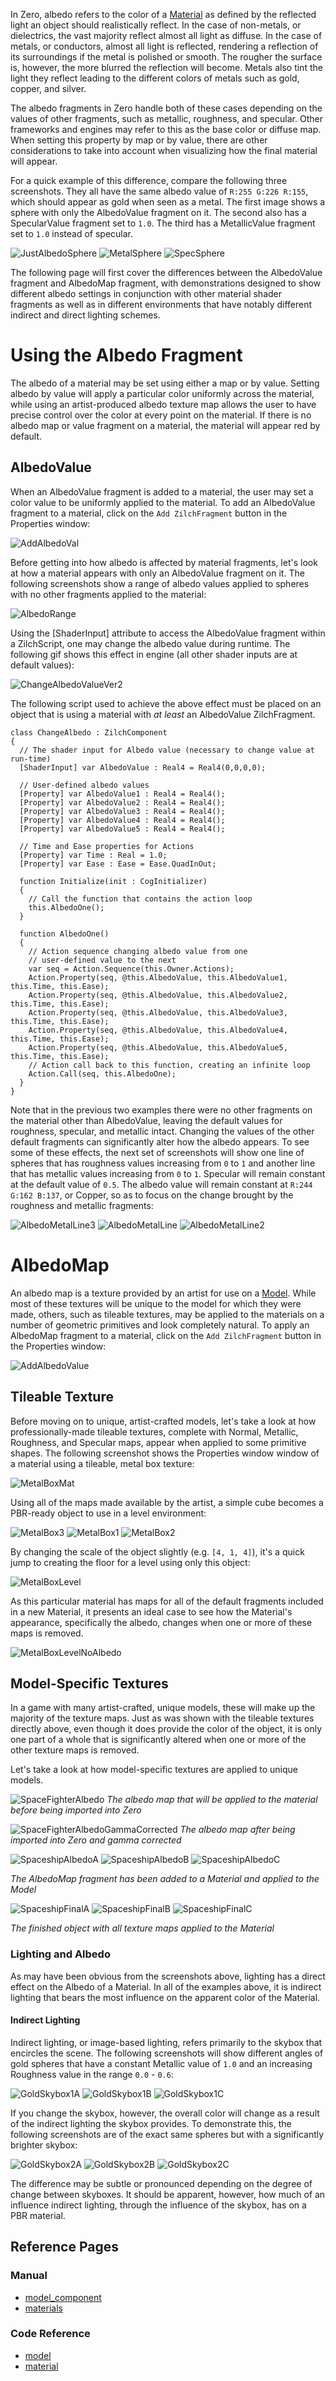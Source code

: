 In Zero, albedo refers to the color of a [Material](https://github.com/ArendDanielek/ZeroDocsTest/blob/master/zero_editor_documentation/zeromanual/graphics/materials.markdown) as defined by the reflected light an object should realistically reflect. In the case of non-metals, or dielectrics, the vast majority reflect almost all light as diffuse. In the case of metals, or conductors, almost all light is reflected, rendering a reflection of its surroundings if the metal is polished or smooth. The rougher the surface is, however, the more blurred the reflection will become. Metals also tint the light they reflect leading to the different colors of metals such as gold, copper, and silver.

The albedo fragments in Zero handle both of these cases depending on the values of other fragments, such as metallic, roughness, and specular. Other frameworks and engines may refer to this as the base color or diffuse map. When setting this property by map or by value, there are other considerations to take into account when visualizing how the final material will appear.

For a quick example of this difference, compare the following three screenshots. They all have the same albedo value of `R:255 G:226 R:155`, which should appear as gold when seen as a metal. The first image shows a sphere with only the AlbedoValue fragment on it. The second also has a SpecularValue fragment set to `1.0`. The third has a MetallicValue fragment set to `1.0` instead of specular. 



![JustAlbedoSphere](https://media.githubusercontent.com/media/zeroengineteam/ZeroFiles/master/doc_files/2941.png) ![MetalSphere](https://media.githubusercontent.com/media/zeroengineteam/ZeroFiles/master/doc_files/2943.png) ![SpecSphere](https://media.githubusercontent.com/media/zeroengineteam/ZeroFiles/master/doc_files/2945.png)


The following page will first cover the differences between the AlbedoValue fragment and AlbedoMap fragment, with demonstrations designed to show different albedo settings in conjunction with other material shader fragments as well as in different environments that have notably different indirect and direct lighting schemes.

 # Using the Albedo Fragment

The albedo of a material may be set using either a map or by value. Setting albedo by value will apply a particular color uniformly across the material, while using an artist-produced albedo texture map allows the user to have precise control over the color at every point on the material. If there is no albedo map or value fragment on a material, the material will appear red by default.

 ## AlbedoValue

When an AlbedoValue fragment is added to a material, the user may set a color value to be uniformly applied to the material.  To add an AlbedoValue fragment to a material, click on the `Add ZilchFragment` button in the Properties window:



![AddAlbedoVal](https://media.githubusercontent.com/media/zeroengineteam/ZeroFiles/master/doc_files/47689.png)


Before getting into how albedo is affected by material fragments, let's look at how a material appears with only an AlbedoValue fragment on it. The following screenshots show a range of albedo values applied to spheres with no other fragments applied to the material:



![AlbedoRange](https://media.githubusercontent.com/media/zeroengineteam/ZeroFiles/master/doc_files/2947.png)


Using the [ShaderInput] attribute to access the AlbedoValue fragment within a ZilchScript, one may change the albedo value during runtime. The following gif shows this effect in engine (all other shader inputs are at default values):



![ChangeAlbedoValueVer2](https://media.githubusercontent.com/media/zeroengineteam/ZeroFiles/master/doc_files/2949.gif)


The following script used to achieve the above effect must be placed on an object that is using a material with *at least* an AlbedoValue ZilchFragment.

```
class ChangeAlbedo : ZilchComponent
{
  // The shader input for Albedo value (necessary to change value at run-time)
  [ShaderInput] var AlbedoValue : Real4 = Real4(0,0,0,0);
  
  // User-defined albedo values
  [Property] var AlbedoValue1 : Real4 = Real4();
  [Property] var AlbedoValue2 : Real4 = Real4();
  [Property] var AlbedoValue3 : Real4 = Real4();
  [Property] var AlbedoValue4 : Real4 = Real4();
  [Property] var AlbedoValue5 : Real4 = Real4();
  
  // Time and Ease properties for Actions
  [Property] var Time : Real = 1.0;
  [Property] var Ease : Ease = Ease.QuadInOut;

  function Initialize(init : CogInitializer)
  {
    // Call the function that contains the action loop
    this.AlbedoOne();
  }
  
  function AlbedoOne()
  {
    // Action sequence changing albedo value from one 
    // user-defined value to the next
    var seq = Action.Sequence(this.Owner.Actions);
    Action.Property(seq, @this.AlbedoValue, this.AlbedoValue1, this.Time, this.Ease);
    Action.Property(seq, @this.AlbedoValue, this.AlbedoValue2, this.Time, this.Ease);
    Action.Property(seq, @this.AlbedoValue, this.AlbedoValue3, this.Time, this.Ease);
    Action.Property(seq, @this.AlbedoValue, this.AlbedoValue4, this.Time, this.Ease);
    Action.Property(seq, @this.AlbedoValue, this.AlbedoValue5, this.Time, this.Ease);
    // Action call back to this function, creating an infinite loop
    Action.Call(seq, this.AlbedoOne);
  }
}
```


Note that in the previous two examples there were no other fragments on the material other than AlbedoValue, leaving the default values for roughness, specular, and metallic intact. Changing the values of the other default fragments can significantly alter how the albedo appears. To see some of these effects, the next set of screenshots will show one line of spheres that has roughness values increasing from `0` to `1` and another line that has metallic values increasing from `0` to `1`. Specular will remain constant at the default value of `0.5`. The albedo value will remain constant at `R:244 G:162 B:137`, or Copper, so as to focus on the change brought by the roughness and metallic fragments:



![AlbedoMetalLine3](https://media.githubusercontent.com/media/zeroengineteam/ZeroFiles/master/doc_files/2930.png) ![AlbedoMetalLine](https://media.githubusercontent.com/media/zeroengineteam/ZeroFiles/master/doc_files/2935.png) ![AlbedoMetalLine2](https://media.githubusercontent.com/media/zeroengineteam/ZeroFiles/master/doc_files/2934.png)



 # AlbedoMap

An albedo map is a texture provided by an artist for use on a [Model](https://github.com/ArendDanielek/ZeroDocsTest/blob/master/zero_editor_documentation/zeromanual/graphics/models/model_component.markdown). While most of these textures will be unique to the model for which they were made, others, such as tileable textures, may be applied to the materials on a number of geometric primitives and look completely natural. To apply an AlbedoMap fragment to a material, click on the `Add ZilchFragment` button in the Properties window:



![AddAlbedoValue](https://media.githubusercontent.com/media/zeroengineteam/ZeroFiles/master/doc_files/47687.png)


 ## Tileable Texture

Before moving on to unique, artist-crafted models, let's take a look at how professionally-made tileable textures, complete with Normal, Metallic, Roughness, and Specular maps, appear when applied to some primitive shapes. The following screenshot shows the Properties window window of a material using a tileable, metal box texture:



![MetalBoxMat](https://media.githubusercontent.com/media/zeroengineteam/ZeroFiles/master/doc_files/47710.png)


Using all of the maps made available by the artist, a simple cube becomes a PBR-ready object to use in a level environment:



![MetalBox3](https://media.githubusercontent.com/media/zeroengineteam/ZeroFiles/master/doc_files/2978.png) ![MetalBox1](https://media.githubusercontent.com/media/zeroengineteam/ZeroFiles/master/doc_files/2980.png) ![MetalBox2](https://media.githubusercontent.com/media/zeroengineteam/ZeroFiles/master/doc_files/2982.png)


By changing the scale of the object slightly (e.g. `[4, 1, 4]`), it's a quick jump to creating the floor for a level using only this object:



![MetalBoxLevel](https://media.githubusercontent.com/media/zeroengineteam/ZeroFiles/master/doc_files/2984.png)


As this particular material has maps for all of the default fragments included in a new Material, it presents an ideal case to see how the Material's appearance, specifically the albedo, changes when one or more of these maps is removed. 



![MetalBoxLevelNoAlbedo](https://media.githubusercontent.com/media/zeroengineteam/ZeroFiles/master/doc_files/2986.png)


 ##  Model-Specific Textures

In a game with many artist-crafted, unique models, these will make up the majority of the texture maps. Just as was shown with the tileable textures directly above, even though it does provide the color of the object, it is only one part of a whole that is significantly altered when one or more of the other texture maps is removed.

Let's take a look at how model-specific textures are applied to unique models.



![SpaceFighterAlbedo](https://media.githubusercontent.com/media/zeroengineteam/ZeroFiles/master/doc_files/2988.png) *The albedo map that will be applied to the material before being imported into Zero*




![SpaceFighterAlbedoGammaCorrected](https://media.githubusercontent.com/media/zeroengineteam/ZeroFiles/master/doc_files/2990.png) *The albedo map after being imported into Zero and gamma corrected*




![SpaceshipAlbedoA](https://media.githubusercontent.com/media/zeroengineteam/ZeroFiles/master/doc_files/47704.png) ![SpaceshipAlbedoB](https://media.githubusercontent.com/media/zeroengineteam/ZeroFiles/master/doc_files/47706.png) ![SpaceshipAlbedoC](https://media.githubusercontent.com/media/zeroengineteam/ZeroFiles/master/doc_files/47708.png)


*The AlbedoMap fragment has been added to a Material and applied to the Model*




![SpaceshipFinalA](https://media.githubusercontent.com/media/zeroengineteam/ZeroFiles/master/doc_files/47698.png) ![SpaceshipFinalB](https://media.githubusercontent.com/media/zeroengineteam/ZeroFiles/master/doc_files/47700.png) ![SpaceshipFinalC](https://media.githubusercontent.com/media/zeroengineteam/ZeroFiles/master/doc_files/47702.png)


*The finished object with all texture maps applied to the Material*


 ###  Lighting and Albedo

As may have been obvious from the screenshots above, lighting has a direct effect on the Albedo of a Material. In all of the examples above, it is indirect lighting that bears the most influence on the apparent color of the Material.

 ####  Indirect Lighting

Indirect lighting, or image-based lighting, refers primarily to the skybox that encircles the scene. The following screenshots will show different angles of gold spheres that have a constant Metallic value of `1.0` and an increasing Roughness value in the range `0.0` - `0.6`:



![GoldSkybox1A](https://media.githubusercontent.com/media/zeroengineteam/ZeroFiles/master/doc_files/3012.png) ![GoldSkybox1B](https://media.githubusercontent.com/media/zeroengineteam/ZeroFiles/master/doc_files/3015.png) ![GoldSkybox1C](https://media.githubusercontent.com/media/zeroengineteam/ZeroFiles/master/doc_files/3017.png)


If you change the skybox, however, the overall color will change as a result of the indirect lighting the skybox provides. To demonstrate this, the following screenshots are of the exact same spheres but with a significantly brighter skybox:



![GoldSkybox2A](https://media.githubusercontent.com/media/zeroengineteam/ZeroFiles/master/doc_files/3019.png) ![GoldSkybox2B](https://media.githubusercontent.com/media/zeroengineteam/ZeroFiles/master/doc_files/3021.png) ![GoldSkybox2C](https://media.githubusercontent.com/media/zeroengineteam/ZeroFiles/master/doc_files/3023.png)


The difference may be subtle or pronounced depending on the degree of change between skyboxes. It should be apparent, however, how much of an influence indirect lighting, through the influence of the skybox, has on a PBR material.

 ## Reference Pages

 ### Manual
- [model_component](https://github.com/ArendDanielek/ZeroDocsTest/blob/master/zero_editor_documentation/zeromanual/graphics/models/model_component.markdown)
- [materials](https://github.com/ArendDanielek/ZeroDocsTest/blob/master/zero_editor_documentation/zeromanual/graphics/materials.markdown)

 ### Code Reference
- [model](https://github.com/ArendDanielek/ZeroDocsTest/blob/master/code_reference/class_reference/model.markdown)
- [material](https://github.com/ArendDanielek/ZeroDocsTest/blob/master/code_reference/class_reference/material.markdown) 
  
  
  
  
  
  
  

 